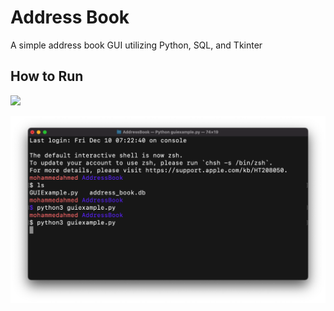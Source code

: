 # Address Book
 A simple address book GUI utilizing Python, SQL, and Tkinter

 ## How to Run
 <img src=“screenshots/pic1.png” width = “100” > 

 ![](screenshots/pic1.png)
